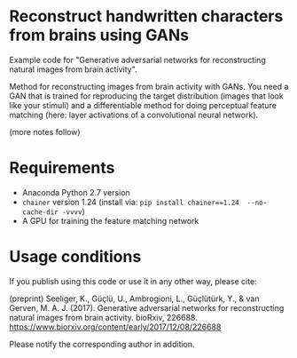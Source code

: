 # Reconstruct handwritten characters from brains using GANs

Example code for "Generative adversarial networks for reconstructing natural images from brain activity". 

Method for reconstructing images from brain activity with GANs. You need a GAN that is trained for reproducing the target distribution (images that look like your stimuli) and a differentiable method for doing perceptual feature matching (here: layer activations of a convolutional neural network). 

(more notes follow)


# Requirements
* Anaconda Python 2.7 version
* `chainer` version 1.24 (install via: `pip install chainer==1.24  --no-cache-dir -vvvv`)
* A GPU for training the feature matching network


# Usage conditions

If you publish using this code or use it in any other way, please cite: 

(preprint) Seeliger, K., Güçlü, U., Ambrogioni, L., Güçlütürk, Y., & van Gerven, M. A. J. (2017). Generative adversarial networks for reconstructing natural images from brain activity. bioRxiv, 226688. https://www.biorxiv.org/content/early/2017/12/08/226688

Please notify the corresponding author in addition. 
